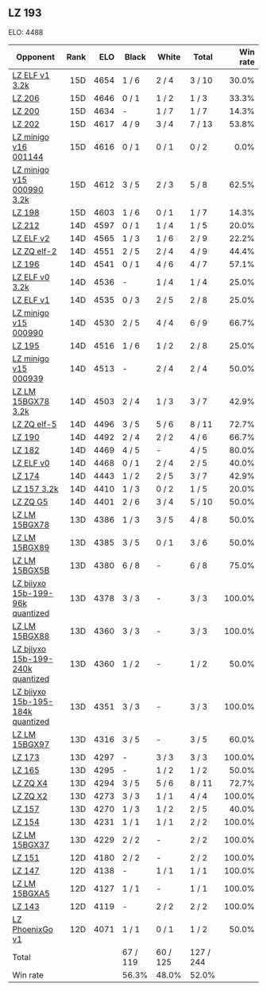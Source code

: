 ## LZ 193 ##

ELO: 4488

Opponent | Rank | ELO | Black | White | Total | Win rate
---------|-----:|----:|-------|-------|-------|-------:
[LZ ELF v1 3.2k](LZ%20ELF%20v1%203.2k.md) | 15D | 4654 | 1 / 6 | 2 / 4 | 3 / 10 | 30.0%
[LZ 206](LZ%20206.md) | 15D | 4646 | 0 / 1 | 1 / 2 | 1 / 3 | 33.3%
[LZ 200](LZ%20200.md) | 15D | 4634 | - | 1 / 7 | 1 / 7 | 14.3%
[LZ 202](LZ%20202.md) | 15D | 4617 | 4 / 9 | 3 / 4 | 7 / 13 | 53.8%
[LZ minigo v16 001144](LZ%20minigo%20v16%20001144.md) | 15D | 4616 | 0 / 1 | 0 / 1 | 0 / 2 | 0.0%
[LZ minigo v15 000990 3.2k](LZ%20minigo%20v15%20000990%203.2k.md) | 15D | 4612 | 3 / 5 | 2 / 3 | 5 / 8 | 62.5%
[LZ 198](LZ%20198.md) | 15D | 4603 | 1 / 6 | 0 / 1 | 1 / 7 | 14.3%
[LZ 212](LZ%20212.md) | 14D | 4597 | 0 / 1 | 1 / 4 | 1 / 5 | 20.0%
[LZ ELF v2](LZ%20ELF%20v2.md) | 14D | 4565 | 1 / 3 | 1 / 6 | 2 / 9 | 22.2%
[LZ ZQ elf-2](LZ%20ZQ%20elf-2.md) | 14D | 4551 | 2 / 5 | 2 / 4 | 4 / 9 | 44.4%
[LZ 196](LZ%20196.md) | 14D | 4541 | 0 / 1 | 4 / 6 | 4 / 7 | 57.1%
[LZ ELF v0 3.2k](LZ%20ELF%20v0%203.2k.md) | 14D | 4536 | - | 1 / 4 | 1 / 4 | 25.0%
[LZ ELF v1](LZ%20ELF%20v1.md) | 14D | 4535 | 0 / 3 | 2 / 5 | 2 / 8 | 25.0%
[LZ minigo v15 000990](LZ%20minigo%20v15%20000990.md) | 14D | 4530 | 2 / 5 | 4 / 4 | 6 / 9 | 66.7%
[LZ 195](LZ%20195.md) | 14D | 4516 | 1 / 6 | 1 / 2 | 2 / 8 | 25.0%
[LZ minigo v15 000939](LZ%20minigo%20v15%20000939.md) | 14D | 4513 | - | 2 / 4 | 2 / 4 | 50.0%
[LZ LM 15BGX78 3.2k](LZ%20LM%2015BGX78%203.2k.md) | 14D | 4503 | 2 / 4 | 1 / 3 | 3 / 7 | 42.9%
[LZ ZQ elf-5](LZ%20ZQ%20elf-5.md) | 14D | 4496 | 3 / 5 | 5 / 6 | 8 / 11 | 72.7%
[LZ 190](LZ%20190.md) | 14D | 4492 | 2 / 4 | 2 / 2 | 4 / 6 | 66.7%
[LZ 182](LZ%20182.md) | 14D | 4469 | 4 / 5 | - | 4 / 5 | 80.0%
[LZ ELF v0](LZ%20ELF%20v0.md) | 14D | 4468 | 0 / 1 | 2 / 4 | 2 / 5 | 40.0%
[LZ 174](LZ%20174.md) | 14D | 4443 | 1 / 2 | 2 / 5 | 3 / 7 | 42.9%
[LZ 157 3.2k](LZ%20157%203.2k.md) | 14D | 4410 | 1 / 3 | 0 / 2 | 1 / 5 | 20.0%
[LZ ZQ G5](LZ%20ZQ%20G5.md) | 14D | 4401 | 2 / 6 | 3 / 4 | 5 / 10 | 50.0%
[LZ LM 15BGX78](LZ%20LM%2015BGX78.md) | 13D | 4386 | 1 / 3 | 3 / 5 | 4 / 8 | 50.0%
[LZ LM 15BGX89](LZ%20LM%2015BGX89.md) | 13D | 4385 | 3 / 5 | 0 / 1 | 3 / 6 | 50.0%
[LZ LM 15BGX5B](LZ%20LM%2015BGX5B.md) | 13D | 4380 | 6 / 8 | - | 6 / 8 | 75.0%
[LZ bjiyxo 15b-199-96k quantized](LZ%20bjiyxo%2015b-199-96k%20quantized.md) | 13D | 4378 | 3 / 3 | - | 3 / 3 | 100.0%
[LZ LM 15BGX88](LZ%20LM%2015BGX88.md) | 13D | 4360 | 3 / 3 | - | 3 / 3 | 100.0%
[LZ bjiyxo 15b-199-240k quantized](LZ%20bjiyxo%2015b-199-240k%20quantized.md) | 13D | 4360 | 1 / 2 | - | 1 / 2 | 50.0%
[LZ bjiyxo 15b-195-184k quantized](LZ%20bjiyxo%2015b-195-184k%20quantized.md) | 13D | 4351 | 3 / 3 | - | 3 / 3 | 100.0%
[LZ LM 15BGX97](LZ%20LM%2015BGX97.md) | 13D | 4316 | 3 / 5 | - | 3 / 5 | 60.0%
[LZ 173](LZ%20173.md) | 13D | 4297 | - | 3 / 3 | 3 / 3 | 100.0%
[LZ 165](LZ%20165.md) | 13D | 4295 | - | 1 / 2 | 1 / 2 | 50.0%
[LZ ZQ X4](LZ%20ZQ%20X4.md) | 13D | 4294 | 3 / 5 | 5 / 6 | 8 / 11 | 72.7%
[LZ ZQ X2](LZ%20ZQ%20X2.md) | 13D | 4273 | 3 / 3 | 1 / 1 | 4 / 4 | 100.0%
[LZ 157](LZ%20157.md) | 13D | 4270 | 1 / 3 | 1 / 2 | 2 / 5 | 40.0%
[LZ 154](LZ%20154.md) | 13D | 4231 | 1 / 1 | 1 / 1 | 2 / 2 | 100.0%
[LZ LM 15BGX37](LZ%20LM%2015BGX37.md) | 13D | 4229 | 2 / 2 | - | 2 / 2 | 100.0%
[LZ 151](LZ%20151.md) | 12D | 4180 | 2 / 2 | - | 2 / 2 | 100.0%
[LZ 147](LZ%20147.md) | 12D | 4138 | - | 1 / 1 | 1 / 1 | 100.0%
[LZ LM 15BGXA5](LZ%20LM%2015BGXA5.md) | 12D | 4127 | 1 / 1 | - | 1 / 1 | 100.0%
[LZ 143](LZ%20143.md) | 12D | 4119 | - | 2 / 2 | 2 / 2 | 100.0%
[LZ PhoenixGo v1](LZ%20PhoenixGo%20v1.md) | 12D | 4071 | 1 / 1 | 0 / 1 | 1 / 2 | 50.0%
Total | | | 67 / 119 | 60 / 125 | 127 / 244 | 
Win rate| | | 56.3% | 48.0% | 52.0% | 
